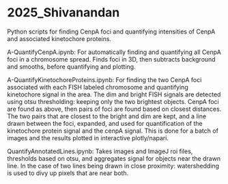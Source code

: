 # 2025_Shivanandan
Python scripts for finding CenpA foci and quantifying intensities of CenpA and associated kinetochore proteins.

A-QuantifyCenpA.ipynb:  For automatically finding and quantifying all CenpA foci in a chromosome spread.  Finds foci in 3D, then subtracts background and smooths, before quantifying and plotting.

A-QuantifyKinetochoreProteins.ipynb:  For finding the two CenpA foci associated with each FISH labeled chromosome and quantifying kinetochore signal in the area. The dim and bright FISH signals are detected using otsu thresholding:  keeping only the two brightest objects.  CenpA foci are found as above, then pairs of foci are found based on closest distances.  The two pairs that are closest to the bright and dim are kept, and a line drawn between the foci, expanded, and used for quantification of the kinetochore protein signal and the cenpA signal.  This is done for a batch of images and the results plotted in interactive plotly/napari.

QuantifyAnnotatedLines.ipynb:  Takes images and ImageJ roi files, thresholds based on otsu, and aggregates signal for objects near the drawn line.  In the case of two lines being drawn in close proximity:  watershedding is used to divy up pixels that are near both.
